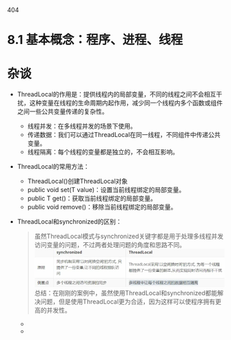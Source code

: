 404
# 8.1 基本概念：程序、进程、线程






# 杂谈
* ThreadLocal的作用是：提供线程内的局部变量，不同的线程之间不会相互干扰，这种变量在线程的生命周期内起作用，减少同一个线程内多个函数或组件之间一些公共变量传递的复杂性。
  * 线程并发：在多线程并发的场景下使用。
  * 传递数据：我们可以通过ThreadLocal在同一线程，不同组件中传递公共变量。
  * 线程隔离：每个线程的变量都是独立的，不会相互影响。

* ThreadLocal的常用方法：
  * ThreadLocal()创建ThreadLocal对象
  * public void set(T value)：设置当前线程绑定的局部变量。
  * public T get()：获取当前线程绑定的局部变量。
  * public void remove()：移除当前线程绑定的局部变量。

* ThreadLocal和synchronized的区别：
  > 虽然ThreadLocal模式与synchronized关键字都是用于处理多线程并发访问变量的问题，不过两者处理问题的角度和思路不同。
  > ![img.png](img.png)
  > 总结：在刚刚的案例中，虽然使用ThreadLocal和synchronized都能解决问题，但是使用ThreadLocal更为合适，因为这样可以使程序拥有更高的并发性。
  * 
  * 




























